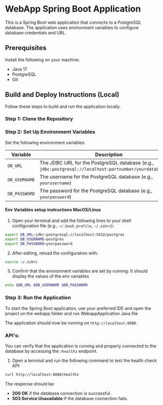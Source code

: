 
# WebApp Spring Boot Application

This is a Spring Boot web application that connects to a PostgreSQL database. The application uses environment variables to configure database credentials and URL.

## Prerequisites

Install the following on your machine:

- Java 17
- PostgreSQL
- Git

## Build and Deploy Instructions (Local)

Follow these steps to build and run the application locally.

### Step 1: Clone the Repository

### Step 2: Set Up Environment Variables

Set the following environment variables:

| Variable       | Description                                                                                                |
|----------------|------------------------------------------------------------------------------------------------------------|
| `DB_URL`       | The JDBC URL for the PostgreSQL database (e.g., `jdbc:postgresql://localhost:portnumber/yourdatabasename`) |
| `DB_USERNAME`  | The username for the PostgreSQL database (e.g., `yourusername`)                                            |
| `DB_PASSWORD`  | The password for the PostgreSQL database (e.g., `yourpassword`)                                            |

#### Env Variables setup instructions MacOS/Linux

1. Open your terminal and add the following lines to your shell configuration file (e.g., `~/.bash_profile`, `~/.zshrc`):

```bash
export DB_URL=jdbc:postgresql://localhost:5432/postgres
export DB_USERNAME=postgres
export DB_PASSWORD=yourpassword
```

2. After editing, reload the configuration with:

```bash
source ~/.zshrc
```

3. Confirm that the environment variables are set by running:
It should display the values of the env variables

```bash
echo $DB_URL $DB_USERNAME $DB_PASSWORD
```

### Step 3: Run the Application

To start the Spring Boot application, use your preferred IDE and open the project on the webapp folder and run WebappApplication Java file


The application should now be running on `http://localhost:8080`.

### API's:

You can verify that the application is running and properly connected to the database by accessing the `/healthz` endpoint.

1. Open a terminal and run the following command to test the health check API:

```bash
curl http://localhost:8080/healthz
```

The response should be:
- **200 OK** if the database connection is successful.
- **503 Service Unavailable** if the database connection fails.
